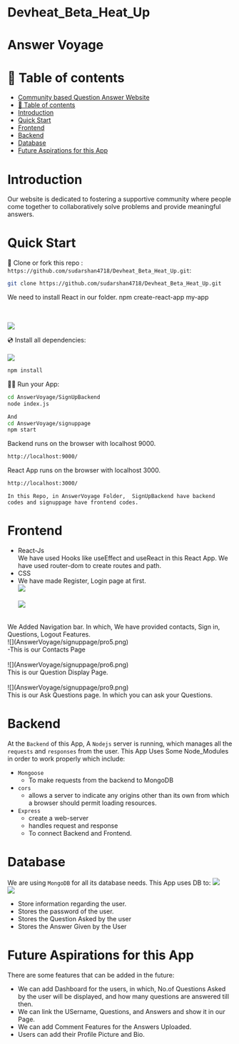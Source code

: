 # Devheat_Beta_Heat_Up
# Answer Voyage

# 🧭 Table of contents

- [Community based Question Answer Website]()
- [🧭 Table of contents](#-table-of-contents)
- [Introduction](#introduction)
- [Quick Start](#quick-start)
- [Frontend](#frontend)
- [Backend](#backend)
- [Database](#database)
- [Future Aspirations for this App](#future-aspirations-for-this-app)

# Introduction

Our website is dedicated to fostering a supportive community where people come together to collaboratively solve problems and provide meaningful answers.

# Quick Start 

📄 Clone or fork this repo :
`https://github.com/sudarshan4718/Devheat_Beta_Heat_Up.git`:

```sh
git clone https://github.com/sudarshan4718/Devheat_Beta_Heat_Up.git
```

We need to install React in our folder.
npm create-react-app my-app


<br><br>
![](AnswerVoyage/signuppage/pro2.png)<br>


  

💿 Install all dependencies:
<br><br>
![](AnswerVoyage/signuppage/pro3.png)<br>

```sh
npm install
```

🚴‍♂️ Run your App:

```sh
cd AnswerVoyage/SignUpBackend
node index.js

And
cd AnswerVoyage/signuppage
npm start

```
Backend runs on the browser with localhost 9000.
```sh
http://localhost:9000/
```

React App runs on the browser with localhost 3000.
```sh
http://localhost:3000/
```
`In this Repo, in AnswerVoyage Folder,  SignUpBackend have backend codes and signuppage have frontend codes.`

# Frontend

 - React-Js<br>
 We have used Hooks like useEffect and useReact in this React App.
 We have used router-dom to create routes and path.
 - CSS<br>
 - We have made Register, Login page at first. <br>
![](AnswerVoyage/signuppage/pro.png)<br><br>
 ![](AnswerVoyage/signuppage/pro4.png)
 <br>
   We Added Navigation bar. In which, We have provided contacts, Sign in, Questions, Logout Features.<br>
 ![](AnswerVoyage/signuppage/pro5.png)<br>
-This is our Contacts Page
<br><br>
![](AnswerVoyage/signuppage/pro6.png)<br>
This is our Question Display Page.<br><br>
![](AnswerVoyage/signuppage/pro9.png)<br>
This is our Ask Questions page. In which you can ask your Questions.

   

  
# Backend

  At the `Backend` of this App, A `Nodejs` server is running, which manages all the `requests` and `responses` from the user. 
This App Uses Some Node_Modules in order to work properly which include:
- `Mongoose`
  - To make requests from the backend to MongoDB
- `cors`
    - allows a server to indicate any origins other than its own from which a browser should permit loading resources.
- `Express`
  - create a web-server
  - handles request and response
  - To connect Backend and Frontend.

# Database

We are using `MongoDB` for all its database needs. This App uses DB to:
 ![](AnswerVoyage/signuppage/pro7.png)<br>
 ![](AnswerVoyage/signuppage/pro8.png)<br>
 - Store information regarding the user.
 - Stores the password of the user. 
 - Stores the Question Asked by the user
 - Stores the Answer Given by the User

# Future Aspirations for this App

There are some features that can be added in the future:
- We can add Dashboard for the users, in which, No.of Questions Asked by the user will be displayed, and how many questions are answered till then.
- We can link the USername, Questions, and Answers and show it in our Page.
- We can add Comment Features for the Answers Uploaded.
- Users can add their Profile Picture and Bio.

